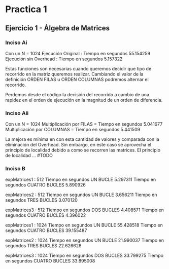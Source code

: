 ﻿# Practica 1

## Ejercicio 1 - Álgebra de Matrices

### Inciso Ai

Con un N = 1024
Ejecución Original : Tiempo en segundos 55.154259
Ejecución sin Overhead : Tiempo en segundos 5.157322

Estas funciones son necesarias cuando queremos decidir que tipo de recorrido en la matriz queremos realizar.
Cambiando el valor de la definición ORDEN FILAS u ORDEN COLUMNAS podremos alternar el recorrido.

Perdemos desde el código la decisión del recorrido a cambio de una rapidez en el orden de ejecución en la magnitud de un orden de diferencia.

### Inciso Aii

Con un N = 1024
Multiplicación por FILAS = Tiempo en segundos 5.041677
Multiplicación por COLUMNAS = Tiempo en segundos 5.441509

La mejora es mínima en con esta cantidad de valores y comparada con la eliminación del Overhead.
Sin embargo, en este caso se aprovecha el principio de localidad debido a como se recorren las matrices.
El principio de localidad ... #TODO

### Inciso B

expMatrices1 : 512
Tiempo en segundos UN BUCLE 5.297311 
Tiempo en segundos CUATRO BUCLES 5.890926 


expMatrices2 : 512
Tiempo en segundos UN BUCLE 3.656211 
Tiempo en segundos TRES BUCLES 3.070120 

expMatrices3 : 512
Tiempo en segundos DOS BUCLES 4.408571 
Tiempo en segundos CUATRO BUCLES 4.396022 

expMatrices1 : 1024
Tiempo en segundos UN BUCLE 55.428518 
Tiempo en segundos CUATRO BUCLES 39.155487 

expMatrices2 : 1024
Tiempo en segundos UN BUCLE 21.990037 
Tiempo en segundos TRES BUCLES 22.626628 

expMatrices3 : 1024
Tiempo en segundos DOS BUCLES 33.799275 
Tiempo en segundos CUATRO BUCLES 33.895008 


